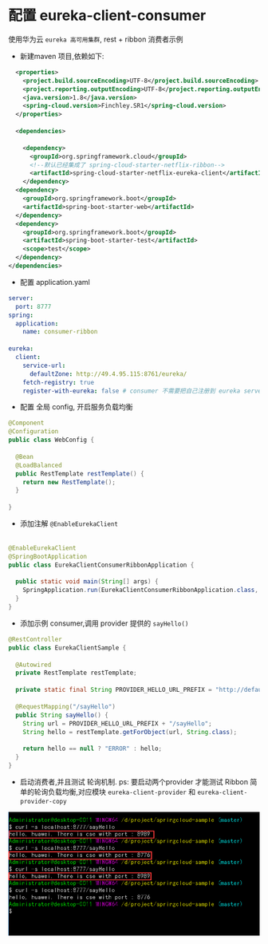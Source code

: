 
# 配置 eureka-client-consumer
使用华为云 `eureka 高可用集群`, rest + ribbon 消费者示例
  * 新建maven 项目,依赖如下: 
  ```xml
    <properties>
      <project.build.sourceEncoding>UTF-8</project.build.sourceEncoding>
      <project.reporting.outputEncoding>UTF-8</project.reporting.outputEncoding>
      <java.version>1.8</java.version>
      <spring-cloud.version>Finchley.SR1</spring-cloud.version>
    </properties>
  
    <dependencies>
  
      <dependency>
        <groupId>org.springframework.cloud</groupId>
        <!--默认已经集成了 spring-cloud-starter-netflix-ribbon-->
        <artifactId>spring-cloud-starter-netflix-eureka-client</artifactId>
      </dependency>
    <dependency>
      <groupId>org.springframework.boot</groupId>
      <artifactId>spring-boot-starter-web</artifactId>
    </dependency>
    <dependency>
      <groupId>org.springframework.boot</groupId>
      <artifactId>spring-boot-starter-test</artifactId>
      <scope>test</scope>
    </dependency>
  </dependencies>
  ```
  *  配置 application.yaml
  ```yaml
  server:
    port: 8777
  spring:
    application:
      name: consumer-ribbon
  
  eureka:
    client:
      service-url:
        defaultZone: http://49.4.95.115:8761/eureka/
      fetch-registry: true
      register-with-eureka: false # consumer 不需要把自己注册到 eureka server
  ```
  * 配置 全局 config, 开启服务负载均衡
  
  ```java
  @Component
  @Configuration
  public class WebConfig {
  
    @Bean
    @LoadBalanced
    public RestTemplate restTemplate() {
      return new RestTemplate();
    }
  
  }
  ```
  
  * 添加注解 `@EnableEurekaClient`
  
  ```java
  
  @EnableEurekaClient
  @SpringBootApplication
  public class EurekaClientConsumerRibbonApplication {
  
    public static void main(String[] args) {
      SpringApplication.run(EurekaClientConsumerRibbonApplication.class, args);
    }
  }
  ```
  
  * 添加示例 consumer,调用 provider 提供的 `sayHello()`
  ```java
  @RestController
  public class EurekaClientSample {
  
    @Autowired
    private RestTemplate restTemplate;
  
    private static final String PROVIDER_HELLO_URL_PREFIX = "http://default-eureka-provider";
  
    @RequestMapping("/sayHello")
    public String sayHello() {
      String url = PROVIDER_HELLO_URL_PREFIX + "/sayHello";
      String hello = restTemplate.getForObject(url, String.class);
  
      return hello == null ? "ERROR" : hello;
    }
  }
  ```
  
  * 启动消费者,并且测试 轮询机制. ps: 要启动两个provider 才能测试 Ribbon 简单的轮询负载均衡,对应模块 `eureka-client-provider` 和 `eureka-client-provider-copy`
  
  ![消费者轮询](../docs/yun_ribbon.PNG)


